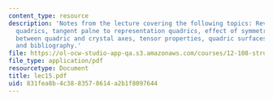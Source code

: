 ```yaml
---
content_type: resource
description: 'Notes from the lecture covering the following topics: Review questions,
  quadrics, tangent palne to representation quadrics, effect of symmetry, relationship
  between quadric and crystal axes, tensor properties, quadric surfaces: summary,
  and bibliography.'
file: https://ol-ocw-studio-app-qa.s3.amazonaws.com/courses/12-108-structure-of-earth-materials-fall-2004/831fea8b4c3883578614a2b1f8097644_lec15.pdf
file_type: application/pdf
resourcetype: Document
title: lec15.pdf
uid: 831fea8b-4c38-8357-8614-a2b1f8097644
---
```

